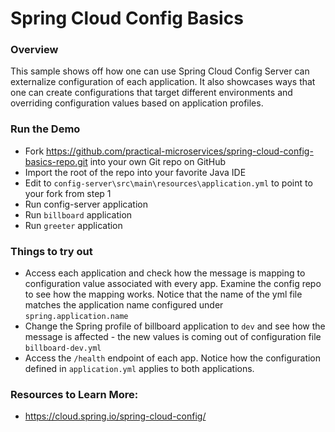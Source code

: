 # Spring Cloud Config Basics

### Overview

This sample shows off how one can use Spring Cloud Config Server can externalize configuration of each application. It also showcases ways that one can create configurations that target different environments and overriding configuration values based on application profiles. 

### Run the Demo

* Fork https://github.com/practical-microservices/spring-cloud-config-basics-repo.git into your own Git repo on GitHub
* Import the root of the repo into your favorite Java IDE
* Edit to `config-server\src\main\resources\application.yml` to point to your fork from step 1
* Run config-server application
* Run `billboard` application
* Run `greeter` application
 

### Things to try out 
* Access each application and check how the message is mapping to configuration value associated with every app. Examine the config repo to see how the mapping works. Notice that the name of the yml file matches the application name configured under `spring.application.name`
* Change the Spring profile of billboard application to `dev` and see how the message is affected - the new values is coming out of configuration file `billboard-dev.yml`
* Access the `/health` endpoint of each app. Notice how the configuration defined in `application.yml` applies to both applications.

 
### Resources to Learn More:
* https://cloud.spring.io/spring-cloud-config/